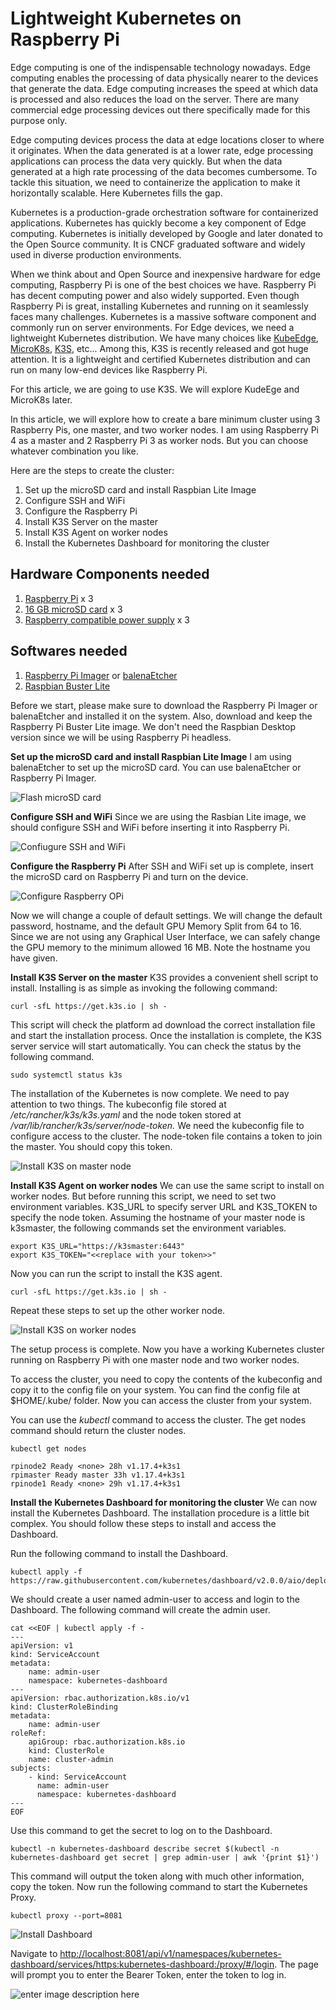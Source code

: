 # Lightweight Kubernetes on Raspberry Pi

Edge computing is one of the indispensable technology nowadays. Edge computing enables the processing of data physically nearer to the devices that generate the data. Edge computing increases the speed at which data is processed and also reduces the load on the server. There are many commercial edge processing devices out there specifically made for this purpose only.

Edge computing devices process the data at edge locations closer to where it originates. When the data generated is at a lower rate, edge processing applications can process the data very quickly. But when the data generated at a high rate processing of the data becomes cumbersome. To tackle this situation, we need to containerize the application to make it horizontally scalable. Here Kubernetes fills the gap.

Kubernetes is a production-grade orchestration software for containerized applications. Kubernetes has quickly become a key component of Edge computing. Kubernetes is initially developed by Google and later donated to the Open Source community. It is CNCF graduated software and widely used in diverse production environments.

When we think about and Open Source and inexpensive hardware for edge computing, Raspberry Pi is one of the best choices we have. Raspberry Pi has decent computing power and also widely supported. Even though Raspberry Pi is great, installing Kubernetes and running on it seamlessly faces many challenges. Kubernetes is a massive software component and commonly run on server environments. For Edge devices, we need a lightweight Kubernetes distribution. We have many choices like [KubeEdge](https://kubeedge.io/en/), [MicroK8s](https://microk8s.io/), [K3S](https://k3s.io/), etc... Among this, K3S is recently released and got huge attention. It is a lightweight and certified Kubernetes distribution and can run on many low-end devices like Raspberry Pi.

For this article, we are going to use K3S. We will explore KudeEge and MicroK8s later.

In this article, we will explore how to create a bare minimum cluster using 3 Raspberry Pis, one master, and two worker nodes. I am using Raspberry Pi 4 as a master and 2 Raspberry Pi 3 as worker nods. But you can choose whatever combination you like.

Here are the steps to create the cluster:

1.  Set up the microSD card and install Raspbian Lite Image
2.  Configure SSH and WiFi
3.  Configure the Raspberry Pi
4.  Install K3S Server on the master
5.  Install K3S Agent on worker nodes
6.  Install the Kubernetes Dashboard for monitoring the cluster

## Hardware Components needed
1.  [Raspberry Pi](https://www.raspberrypi.org/) x 3
2.  [16 GB microSD card](https://www.amazon.com/Sandisk-Ultra-Micro-UHS-I-Adapter/dp/B073K14CVB/ref=sr_1_1?dchild=1&keywords=16+GB+microSD+card&qid=1588271276&s=electronics&sr=1-1) x 3
3.  [Raspberry compatible power supply](https://www.raspberrypi.org/products/type-c-power-supply/) x 3

## Softwares needed
1.  [Raspberry Pi Imager](https://www.raspberrypi.org/downloads/) or [balenaEtcher](https://www.balena.io/etcher/)
2.  [Raspbian Buster Lite](https://www.raspberrypi.org/downloads/raspbian/)

Before we start, please make sure to download the Raspberry Pi Imager or balenaEtcher and installed it on the system. Also, download and keep the Raspberry Pi Buster Lite image. We don't need the Raspbian Desktop version since we will be using Raspberry Pi headless.

**Set up the microSD card and install Raspbian Lite Image**
I am using balenaEtcher to set up the microSD card. You can use balenaEtcher or Raspberry Pi Imager.

![Flash microSD card](https://raw.githubusercontent.com/krvarma/k3s-raspberrypi/master/images/1.FlashSDCard.gif)

**Configure SSH and WiFi**
Since we are using the Rasbian Lite image, we should configure SSH and WiFi before inserting it into Raspberry Pi.

![Confiugure SSH and WiFi](https://raw.githubusercontent.com/krvarma/k3s-raspberrypi/master/images/2.initialsetup.svg)

**Configure the Raspberry Pi**
After SSH and WiFi set up is complete, insert the microSD card on Raspberry Pi and turn on the device.

![Configure Raspberry OPi](https://raw.githubusercontent.com/krvarma/k3s-raspberrypi/master/images/3.rpiconfig.svg)

Now we will change a couple of default settings. We will change the default password, hostname, and the default GPU Memory Split from 64 to 16. Since we are not using any Graphical User Interface, we can safely change the GPU memory to the minimum allowed 16 MB. Note the hostname you have given.

**Install K3S Server on the master**
K3S provides a convenient shell script to install. Installing is as simple as invoking the following command:

    curl -sfL https://get.k3s.io | sh -

This script will check the platform ad download the correct installation file and start the installation process. Once the installation is complete, the K3S server service will start automatically. You can check the status by the following command.

    sudo systemctl status k3s

The installation of the Kubernetes is now complete. We need to pay attention to two things. The kubeconfig file stored at _/etc/rancher/k3s/k3s.yaml_ and the node token stored at _/var/lib/rancher/k3s/server/node-token._ We need the kubeconfig file to configure access to the cluster. The node-token file contains a token to join the master. You should copy this token.

![Install K3S on master node](https://raw.githubusercontent.com/krvarma/k3s-raspberrypi/master/images/4.installk3s-server.svg)

**Install K3S Agent on worker nodes**
We can use the same script to install on worker nodes. But before running this script, we need to set two environment variables. K3S_URL to specify server URL and K3S_TOKEN to specify the node token. Assuming the hostname of your master node is k3smaster, the following commands set the environment variables.

    export K3S_URL="https://k3smaster:6443"
    export K3S_TOKEN="<<replace with your token>>"

Now you can run the script to install the K3S agent.

    curl -sfL https://get.k3s.io | sh -

Repeat these steps to set up the other worker node. 

![Install K3S on worker nodes](https://raw.githubusercontent.com/krvarma/k3s-raspberrypi/master/images/5.installk3s-client.svg)

The setup process is complete. Now you have a working Kubernetes cluster running on Raspberry Pi with one master node and two worker nodes.

To access the cluster, you need to copy the contents of the kubeconfig and copy it to the config file on your system. You can find the config file at $HOME/.kube/ folder. Now you can access the cluster from your system.

You can use the _kubectl_ command to access the cluster. The get nodes command should return the cluster nodes.

    kubectl get nodes
    
    rpinode2 Ready <none> 28h v1.17.4+k3s1
    rpimaster Ready master 33h v1.17.4+k3s1
    rpinode1 Ready <none> 29h v1.17.4+k3s1

**Install the Kubernetes Dashboard for monitoring the cluster**
We can now install the Kubernetes Dashboard. The installation procedure is a little bit complex. You should follow these steps to install and access the Dashboard.

Run the following command to install the Dashboard.

    kubectl apply -f https://raw.githubusercontent.com/kubernetes/dashboard/v2.0.0/aio/deploy/recommended.yaml

We should create a user named admin-user to access and login to the Dashboard. The following command will create the admin user.

    cat <<EOF | kubectl apply -f -
    ---
    apiVersion: v1
    kind: ServiceAccount
    metadata:
        name: admin-user
        namespace: kubernetes-dashboard
    ---
    apiVersion: rbac.authorization.k8s.io/v1
    kind: ClusterRoleBinding
    metadata:
        name: admin-user
    roleRef:
        apiGroup: rbac.authorization.k8s.io
        kind: ClusterRole
        name: cluster-admin
    subjects:
        - kind: ServiceAccount
          name: admin-user
          namespace: kubernetes-dashboard
    ---
    EOF

Use this command to get the secret to log on to the Dashboard.

    kubectl -n kubernetes-dashboard describe secret $(kubectl -n kubernetes-dashboard get secret | grep admin-user | awk '{print $1}')

This command will output the token along with much other information, copy the token. Now run the following command to start the Kubernetes Proxy.

    kubectl proxy --port=8081

![Install Dashboard](https://raw.githubusercontent.com/krvarma/k3s-raspberrypi/master/images/7.dashboard.svg)

Navigate to [http://localhost:8081/api/v1/namespaces/kubernetes-dashboard/services/https:kubernetes-dashboard:/proxy/#/login](http://localhost:8081/api/v1/namespaces/kubernetes-dashboard/services/https:kubernetes-dashboard:/proxy/#/login). The page will prompt you to enter the Bearer Token, enter the token to log in.

![enter image description here](https://raw.githubusercontent.com/krvarma/k3s-raspberrypi/master/images/6.dashboard.png)